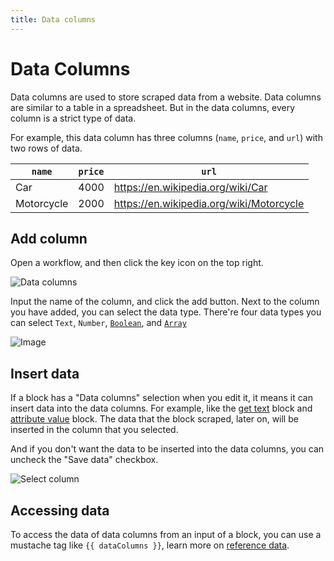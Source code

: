 ```yaml
---
title: Data columns
---
```


# Data Columns

Data columns are used to store scraped data from a website. Data columns are similar to a table in a spreadsheet. But in the data columns, every column is a strict type of data.

For example, this data column has three columns (`name`, `price`, and `url`) with two rows of data.

| `name` | `price` | `url` |
| --- | --- | --- |
| Car | 4000 | https://en.wikipedia.org/wiki/Car |
| Motorcycle | 2000 | https://en.wikipedia.org/wiki/Motorcycle |

## Add column

Open a workflow, and then click the key icon on the top right.

![Data columns](https://res.cloudinary.com/chat-story/image/upload/v1637497865/automa/data-columns_gemxoz.png)

Input the name of the column, and click the add button. Next to the column you have added, you can select the data type. There're four data types you can select `Text`, `Number`, [`Boolean`](https://en.wikipedia.org/wiki/Boolean_data_type), and [`Array`](https://en.wikipedia.org/wiki/Array_data_type)

![Image](https://res.cloudinary.com/chat-story/image/upload/v1637499060/automa/data-columns-modal_n8ncjs.png)

## Insert data

If a block has a "Data columns" selection when you edit it, it means it can insert data into the data columns. For example, like the [get text](/blocks/get-text) block and [attribute value](/blocks/attribute-value) block. The data that the block scraped, later on, will be inserted in the column that you selected.

And if you don't want the data to be inserted into the data columns, you can uncheck the "Save data" checkbox.

![Select column](https://res.cloudinary.com/chat-story/image/upload/v1637668494/automa/data-columns-save-data_skd3yk.png)

## Accessing data

To access the data of data columns from an input of a block, you can use a mustache tag like <code v-pre>{{ dataColumns }}</code>, learn more on [reference data](/api-reference/reference-data.md).
